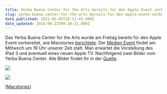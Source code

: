 ```yaml
---
title: Yerba Buena Center for the Arts bereits für den Apple Event vorbereitet
slug: yerba-buena-center-for-the-arts-bereits-fur-den-apple-event-vorbereitet
date_published: 2012-03-05T10:11:43.000Z
date_updated: 2018-08-22T09:38:11.000Z
---
```


Das Yerba Buena Center for the Arts wurde am Freitag bereits für den Apple Event vorbereitet, wie Macstories [berichtete](http://www.macstories.net/news/apple-preps-yerba-buena-for-next-weeks-ipad-3-event/). Der [Medien Event](__GHOST_URL__/apple-verteilt-einladungen-zum-media-event-am-07-marz-2012/) findet am Mittwoch um 19 Uhr unserer Zeit statt. Man erwartet die Vorstellung des iPad 3 und eventuell eines neuen Apple TV. Nachfolgend zwei Bilder vom Yerba Buena Center. Alle Bilder findet Ihr in der [Quelle](http://www.macstories.net/news/apple-preps-yerba-buena-for-next-weeks-ipad-3-event/).

[![](//picdump.thafaker.de/2012/03/yerba_buena_banner_in_progress_ipad_3.jpg)](__GHOST_URL__/yerba-buena-center-for-the-arts-bereits-fur-den-apple-event-vorbereitet/yerba_buena_banner_in_progress_ipad_3/)

[![](//picdump.thafaker.de/2012/03/yerbabuenafinal.jpg)](__GHOST_URL__/yerba-buena-center-for-the-arts-bereits-fur-den-apple-event-vorbereitet/yerbabuenafinal/)

[[Macstories](http://www.macstories.net/news/apple-preps-yerba-buena-for-next-weeks-ipad-3-event/)]
